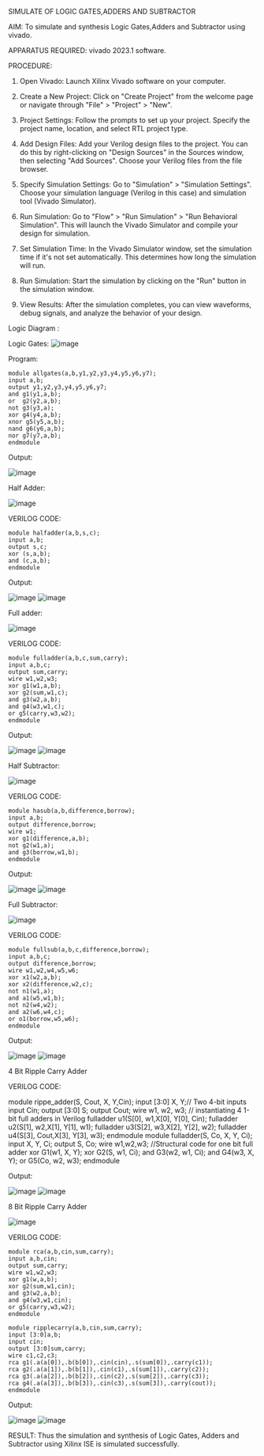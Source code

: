 SIMULATE OF LOGIC GATES,ADDERS AND SUBTRACTOR

AIM: To simulate and synthesis Logic Gates,Adders and Subtractor using vivado.

APPARATUS REQUIRED: vivado 2023.1 software.

PROCEDURE: 

1. Open Vivado: Launch Xilinx Vivado software on your computer.

2. Create a New Project: Click on "Create Project" from the welcome page or navigate through "File" > "Project" > "New".

3. Project Settings: Follow the prompts to set up your project. Specify the project name, location, and select RTL project type.

4. Add Design Files: Add your Verilog design files to the project. You can do this by right-clicking on "Design Sources" in the Sources window, then selecting "Add Sources". Choose your Verilog files from the file browser.

5. Specify Simulation Settings: Go to "Simulation" > "Simulation Settings". Choose your simulation language (Verilog in this case) and simulation tool (Vivado Simulator).

6. Run Simulation: Go to "Flow" > "Run Simulation" > "Run Behavioral Simulation". This will launch the Vivado Simulator and compile your design for simulation.

7. Set Simulation Time: In the Vivado Simulator window, set the simulation time if it's not set automatically. This determines how long the simulation will run.

8. Run Simulation: Start the simulation by clicking on the "Run" button in the simulation window.

9. View Results: After the simulation completes, you can view waveforms, debug signals, and analyze the behavior of your design.

Logic Diagram :

Logic Gates:
![image](https://github.com/navaneethans/VLSI-LAB-EXPERIMENTS/assets/6987778/ee17970c-3ac9-4603-881b-88e2825f41a4)

Program:
```
module allgates(a,b,y1,y2,y3,y4,y5,y6,y7);
input a,b;
output y1,y2,y3,y4,y5,y6,y7;
and g1(y1,a,b);
or  g2(y2,a,b);
not g3(y3,a);
xor g4(y4,a,b);
xnor g5(y5,a,b);
nand g6(y6,a,b);
nor g7(y7,a,b);
endmodule
```
Output:

![image](https://github.com/Siva1309/VLSI-LAB-EXP-1/assets/166374356/a3bbc017-03fd-4174-84c6-806d07729564)


Half Adder:

![image](https://github.com/navaneethans/VLSI-LAB-EXPERIMENTS/assets/6987778/0e1ecb96-0c25-4556-832b-aeeedfdfe7b9)

VERILOG CODE:
```
module halfadder(a,b,s,c);
input a,b;
output s,c;
xor (s,a,b);
and (c,a,b);
endmodule
```
Output:

![image](https://github.com/Siva1309/VLSI-LAB-EXP-1/assets/166374356/210b7dda-5a45-4a6e-9f65-8ab0cda1321d)
![image](https://github.com/Siva1309/VLSI-LAB-EXP-1/assets/166374356/78b136f9-9ffd-4ec5-86e9-3177ab8c5e2c)



Full adder:

![image](https://github.com/navaneethans/VLSI-LAB-EXPERIMENTS/assets/6987778/9bb3964c-438f-469d-a3de-c1cca6f323fb)

VERILOG CODE:
```
module fulladder(a,b,c,sum,carry);
input a,b,c;
output sum,carry;
wire w1,w2,w3;
xor g1(w1,a,b);
xor g2(sum,w1,c);
and g3(w2,a,b);
and g4(w3,w1,c);
or g5(carry,w3,w2);
endmodule
```
Output:

![image](https://github.com/Siva1309/VLSI-LAB-EXP-1/assets/166374356/c5b32b8c-5f60-4410-b511-e27c5a288e72)
![image](https://github.com/Siva1309/VLSI-LAB-EXP-1/assets/166374356/5adcb678-6dd7-48c5-9b61-bbfc1d4858e5)



Half Subtractor:

![image](https://github.com/navaneethans/VLSI-LAB-EXPERIMENTS/assets/6987778/731470b7-eb4e-49f8-8bb7-2994052a7184)

VERILOG CODE:
```
module hasub(a,b,difference,borrow);
input a,b;
output difference,borrow;
wire w1;
xor g1(difference,a,b);
not g2(w1,a);
and g3(borrow,w1,b);
endmodule
```
Output:

![image](https://github.com/Siva1309/VLSI-LAB-EXP-1/assets/166374356/d37902f0-6525-458c-87f6-918a8d50f558)
![image](https://github.com/Siva1309/VLSI-LAB-EXP-1/assets/166374356/188e2e75-27d7-4306-93e7-afac9e92fd9a)


Full Subtractor:

![image](https://github.com/navaneethans/VLSI-LAB-EXPERIMENTS/assets/6987778/d66f874b-c1f2-44b3-a035-7149b56430c1)

VERILOG CODE:
```
module fullsub(a,b,c,difference,borrow);
input a,b,c;
output difference,borrow;
wire w1,w2,w4,w5,w6;
xor x1(w2,a,b);
xor x2(difference,w2,c);
not n1(w1,a);
and a1(w5,w1,b);
not n2(w4,w2);
and a2(w6,w4,c);
or o1(borrow,w5,w6);
endmodule
```
Output:

![image](https://github.com/Siva1309/VLSI-LAB-EXP-1/assets/166374356/dbb730b5-01a8-464b-8c86-cd30b1bec59c)
![image](https://github.com/Siva1309/VLSI-LAB-EXP-1/assets/166374356/2c748dff-93a1-47c2-b94f-5caf6d658585)

4 Bit Ripple Carry Adder

VERILOG CODE:

module rippe_adder(S, Cout, X, Y,Cin);
input [3:0] X, Y;// Two 4-bit inputs
input Cin;
output [3:0] S;
output Cout;
wire w1, w2, w3;
  // instantiating 4 1-bit full adders in Verilog
fulladder u1(S[0], w1,X[0], Y[0], Cin);
fulladder u2(S[1], w2,X[1], Y[1], w1);
fulladder u3(S[2], w3,X[2], Y[2], w2);
fulladder u4(S[3], Cout,X[3], Y[3], w3);
endmodule
module fulladder(S, Co, X, Y, Ci);
 input X, Y, Ci;
 output S, Co;
 wire w1,w2,w3;
 //Structural code for one bit full adder
 xor G1(w1, X, Y);
 xor G2(S, w1, Ci);
 and G3(w2, w1, Ci);
 and G4(w3, X, Y);
 or G5(Co, w2, w3);
endmodule

Output:

![image](https://github.com/Siva1309/VLSI-LAB-EXP-1/assets/166374356/3d18b226-a0d7-41cd-9191-41366946886c)
![image](https://github.com/Siva1309/VLSI-LAB-EXP-1/assets/166374356/07ece7fd-bc63-40a5-9dc8-17ac56904848)



8 Bit Ripple Carry Adder

![image](https://github.com/navaneethans/VLSI-LAB-EXPERIMENTS/assets/6987778/7385a408-40a5-4203-8050-b72818622d79)

VERILOG CODE:
```
module rca(a,b,cin,sum,carry);
input a,b,cin;
output sum,carry;
wire w1,w2,w3;
xor g1(w,a,b);
xor g2(sum,w1,cin);
and g3(w2,a,b);
and g4(w3,w1,cin);
or g5(carry,w3,w2);
endmodule

module ripplecarry(a,b,cin,sum,carry);
input [3:0]a,b;
input cin;
output [3:0]sum,carry;
wire c1,c2,c3;
rca g1(.a(a[0]),.b(b[0]),.cin(cin),.s(sum[0]),.carry(c1));
rca g2(.a(a[1]),.b(b[1]),.cin(c1),.s(sum[1]),.carry(c2));
rca g3(.a(a[2]),.b(b[2]),.cin(c2),.s(sum[2]),.carry(c3));
rca g4(.a(a[3]),.b(b[3]),.cin(c3),.s(sum[3]),.carry(cout));
endmodule
```
Output:

![image](https://github.com/Siva1309/VLSI-LAB-EXP-1/assets/166374356/27cace3a-114e-44e6-ac0d-1ee8441b9383)
![image](https://github.com/Siva1309/VLSI-LAB-EXP-1/assets/166374356/c7b84ee8-a997-4caa-87aa-cb06e456999c)


RESULT:
    Thus the simulation and synthesis of Logic Gates, Adders and Subtractor using Xilinx ISE is simulated successfully.



